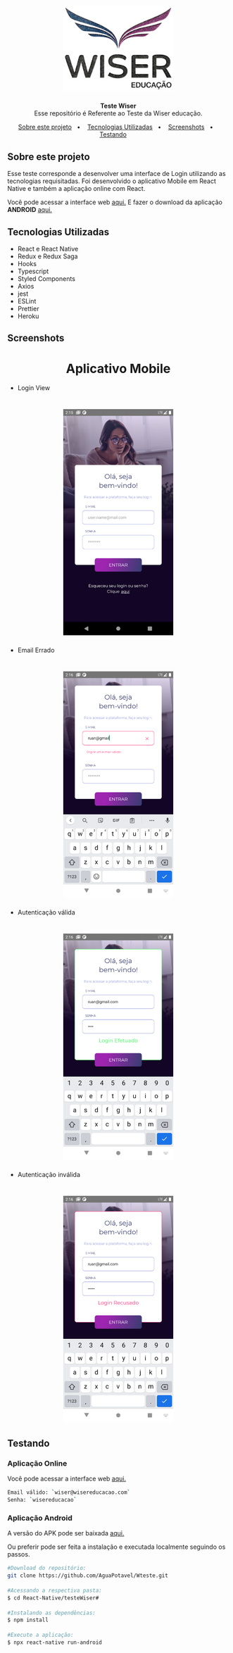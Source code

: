 <h1 align="center">
    <img alt="Aircnc" src="./assets/logo-wiser.png" width="250px" />
</h1>

<p align="center">
<b>Teste Wiser</b><br/>
Esse repositório é Referente ao Teste da Wiser educação.
</p>

<p align="center">
  <a href="#sobre-este-projeto">Sobre este projeto</a>&nbsp;&nbsp;&nbsp;&#149;&nbsp;&nbsp;&nbsp;
  <a href="#tecnologias-utilizadas">Tecnologias Utilizadas</a>&nbsp;&nbsp;&nbsp;&#149;&nbsp;&nbsp;&nbsp;
  <a href="#screenshots">Screenshots</a>&nbsp;&nbsp;&nbsp;&#149;&nbsp;&nbsp;&nbsp;
  <a href="#testando">Testando</a>&nbsp;&nbsp;&nbsp;&nbsp;&nbsp;&nbsp;
</p>

## Sobre este projeto

Esse teste corresponde a desenvolver uma interface de Login utilizando as tecnologias requisitadas. Foi desenvolvido o aplicativo Mobile em React Native e também a aplicação online com React.

Você pode acessar a interface web <a href="https://wiser-teste-ruan.herokuapp.com" target="_blank">aqui.</a>
E fazer o download da aplicação **ANDROID**  <a href="" target="_blank">aqui.</a>

## Tecnologias Utilizadas

- React e React Native
- Redux e Redux Saga
- Hooks
- Typescript
- Styled Components
- Axios
- jest
- ESLint
- Prettier
- Heroku

## Screenshots

<h1 align="center">
    Aplicativo Mobile
</h1>


- Login View
<h1 align="center">
    <img alt="login" src="./assets/screenshots/Screenshot_1614003352.png" width="250px" />
</h1>


- Email Errado
<h1 align="center">
    <img alt="wrong-email" src="./assets/screenshots/Screenshot_1614003374.png" width="250px" />
</h1>

- Autenticação válida
<h1 align="center">
    <img alt="valid" src="./assets/screenshots/Screenshot_1614003395.png" width="250px" />
</h1>

- Autenticação inválida
<h1 align="center">
    <img alt="invalid" src="./assets/screenshots/Screenshot_1614003399.png" width="250px" />
</h1>


## Testando

### Aplicação Online


Você pode acessar a interface web <a href="https://wiser-teste-ruan.herokuapp.com" target="_blank">aqui.</a>


```bash
Email válido: `wiser@wisereducacao.com`
Senha: `wisereducacao`
```

### Aplicação Android

A versão do APK pode ser baixada <a href="#" target="_blank">aqui.</a>

Ou preferir pode ser feita a instalação e executada localmente seguindo os passos.

```bash
#Download do repositório:
git clone https://github.com/AguaPotavel/Wteste.git

#Acessando a respectiva pasta:
$ cd React-Native/testeWiser#

#Instalando as dependências:
$ npm install

#Execute a aplicação:
$ npx react-native run-android
```